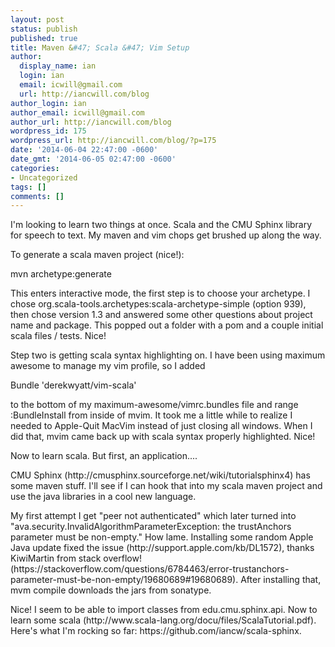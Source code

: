 ```yaml
---
layout: post
status: publish
published: true
title: Maven &#47; Scala &#47; Vim Setup
author:
  display_name: ian
  login: ian
  email: icwill@gmail.com
  url: http://iancwill.com/blog
author_login: ian
author_email: icwill@gmail.com
author_url: http://iancwill.com/blog
wordpress_id: 175
wordpress_url: http://iancwill.com/blog/?p=175
date: '2014-06-04 22:47:00 -0600'
date_gmt: '2014-06-05 02:47:00 -0600'
categories:
- Uncategorized
tags: []
comments: []
---
```

<p>I'm looking to learn two things at once.  Scala and the CMU Sphinx library for speech to text.  My maven and vim chops get brushed up along the way.</p>
<p>To generate a scala maven project (nice!):</p>
<p>mvn archetype:generate</p>
<p>This enters interactive mode, the first step is to choose your archetype.  I chose org.scala-tools.archetypes:scala-archetype-simple (option 939), then chose version 1.3 and answered some other questions about project name and package.  This popped out a folder with a pom and a couple initial scala files &#47; tests.  Nice! </p>
<p>Step two is getting scala syntax highlighting on.  I have been using maximum awesome to manage my vim profile, so I added </p>
<p>Bundle 'derekwyatt&#47;vim-scala'</p>
<p>to the bottom of my maximum-awesome&#47;vimrc.bundles file and range :BundleInstall from inside of mvim.  It took me a little while to realize I needed to Apple-Quit MacVim instead of just closing all windows.  When I did that, mvim came back up with scala syntax properly highlighted.  Nice!</p>
<p>Now to learn scala.  But first, an application....</p>
<p>CMU Sphinx (http:&#47;&#47;cmusphinx.sourceforge.net&#47;wiki&#47;tutorialsphinx4) has some maven stuff.  I'll see if I can hook that into my scala maven project and use the java libraries in a cool new language.</p>
<p>My first attempt I get "peer not authenticated" which later turned into "ava.security.InvalidAlgorithmParameterException: the trustAnchors parameter must be non-empty."  How lame.  Installing some random Apple Java update fixed the issue (http:&#47;&#47;support.apple.com&#47;kb&#47;DL1572), thanks KiwiMartin from stack overflow! (https:&#47;&#47;stackoverflow.com&#47;questions&#47;6784463&#47;error-trustanchors-parameter-must-be-non-empty&#47;19680689#19680689).  After installing that, mvm compile downloads the jars from sonatype.</p>
<p>Nice!  I seem to be able to import classes from edu.cmu.sphinx.api.  Now to learn some scala (http:&#47;&#47;www.scala-lang.org&#47;docu&#47;files&#47;ScalaTutorial.pdf).  Here's what I'm rocking so far:  https:&#47;&#47;github.com&#47;iancw&#47;scala-sphinx.</p>

